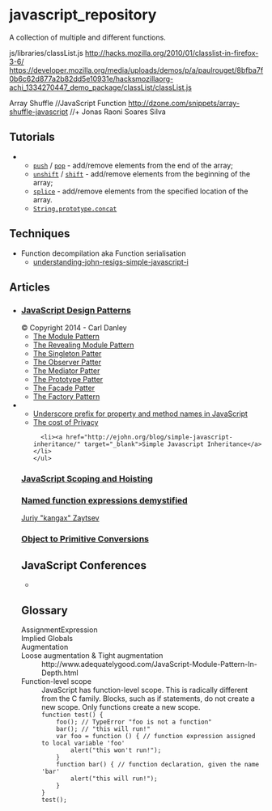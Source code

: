 javascript_repository
=====================

A collection of multiple and different functions. 





js/libraries/classList.js
http://hacks.mozilla.org/2010/01/classlist-in-firefox-3-6/
https://developer.mozilla.org/media/uploads/demos/p/a/paulrouget/8bfba7f0b6c62d877a2b82dd5e10931e/hacksmozillaorg-achi_1334270447_demo_package/classList/classList.js



Array Shuffle //JavaScript Function
http://dzone.com/snippets/array-shuffle-javascript
//+ Jonas Raoni Soares Silva


<h2>Tutorials</h2>
<ul>
  <li>
    <ul>
      <li><a title="The push() method adds one or more elements to the end of an array and returns the new length of the array." href="/en-US/docs/Web/JavaScript/Reference/Global_Objects/Array/push"><code>push</code></a> / <a title="The pop() method removes the last element from an array and returns that element." href="https://developer.mozilla.org/en-US/docs/Web/JavaScript/Reference/Global_Objects/Array/pop"><code>pop</code></a> - add/remove elements from the end of the array;</li>
      <li><a title="The unshift() method adds one or more elements to the beginning of an array and returns the new length of the array." href="/en-US/docs/Web/JavaScript/Reference/Global_Objects/Array/unshift"><code>unshift</code></a> / <a title="The shift() method removes the first element from an array and returns that element. This method changes the length of the array." href="https://developer.mozilla.org/en-US/docs/Web/JavaScript/Reference/Global_Objects/Array/shift"><code>shift</code></a> - add/remove elements from the beginning of the array;</li>
      <li><a title="The splice() method changes the content of an array, adding new elements while removing old elements." href="https://developer.mozilla.org/en-US/docs/Web/JavaScript/Reference/Global_Objects/Array/splice"><code>splice</code></a> - add/remove elements from the specified location of the array.</li>
      <li><a title="The concat() method combines the text of two or more strings and returns a new string." href="https://developer.mozilla.org/en-US/docs/Web/JavaScript/Reference/Global_Objects/String/concat"><code>String.prototype.concat</code></a></li>
    </ul>
  </li>
</ul>

<h2>Techniques</h2>
<ul>
  <li>Function decompilation aka Function serialisation
    <ul>
      <li><a href="http://blog.buymeasoda.com/understanding-john-resigs-simple-javascript-i/" target="_blank">understanding-john-resigs-simple-javascript-i</a></li>
    </ul>
  </li>

</ul>


<h2>Articles</h2>

<ul>
  <li>
    <h3><a href="https://carldanley.com/javascript-design-patterns/" target="_blank">JavaScript Design Patterns</a></h3>
    © Copyright 2014 - Carl Danley
    <ul>
      <li><a href="http://carldanley.com/js-module-pattern/" target="_blank">The Module Pattern</a></li>
      <li><a href="http://carldanley.com/js-revealing-module-pattern/" target="_blank">The Revealing Module Pattern</a></li>
      <li><a href="http://carldanley.com/js-singleton-pattern/" target="_blank">The Singleton Patter</a></li>
      <li><a href="http://carldanley.com/js-observer-pattern/" target="_blank">The Observer Patter</a></li>
      <li><a href="http://carldanley.com/js-mediator-pattern/" target="_blank">The Mediator Patter</a></li>
      <li><a href="http://carldanley.com/js-prototype-pattern/" target="_blank">The Prototype Patter</a></li>
      <li><a href="http://carldanley.com/js-facade-pattern/" target="_blank">The Facade Patter</a></li>
      <li><a href="http://carldanley.com/js-factory-pattern/" target="_blank">The Factory Pattern</a></li>
    </ul>
  </li>

  <li>
    <ul>
      <li><a href="http://stackoverflow.com/a/4484449/1021122" target="_blank">Underscore prefix for property and method names in JavaScript</a></li>
      <li><a href="https://blog.jcoglan.com/2012/01/19/the-cost-of-privacy/" target="_blank">The cost of Privacy</a></li>
      
      <li><a href="http://ejohn.org/blog/simple-javascript-inheritance/" target="_blank">Simple Javascript Inheritance</a></li>
    </ul>
  </li>
</ul>

<h3><a href="http://www.adequatelygood.com/JavaScript-Scoping-and-Hoisting.html" target="_blank">JavaScript Scoping and Hoisting</a></h3>

<h3><a href="http://kangax.github.io/nfe/" target="_blank">Named function expressions demystified</a></h3>
<p><a href="http://perfectionkills.com/" target="_blank">Juriy "kangax" Zaytsev</a></p>

<h3><a href="http://www.adequatelygood.com/Object-to-Primitive-Conversions-in-JavaScript.html" target="_blank">Object to Primitive Conversions</a></h3>



<h2>JavaScript Conferences</h2>
<ul>
  <li><a href="http://www.infoq.com/javascript/?utm_source=infoq&utm_medium=header_graybar&utm_campaign=topic_clk"></a></li>
</ul>



<h2>Glossary</h2>
<dl>
<dt>AssignmentExpression</dt>
<dd></dd>
<dt>Implied Globals</dt>
<dt>Augmentation</dt>
<dt>Loose augmentation & Tight augmentation</dt>
<dd>http://www.adequatelygood.com/JavaScript-Module-Pattern-In-Depth.html</dd>
<dt>Function-level scope</dt>
<dd>JavaScript has function-level scope. This is radically different from the C family. Blocks, such as if statements, do not create a new scope. Only functions create a new scope.

<code>
function test() {
	foo(); // TypeError "foo is not a function"
	bar(); // "this will run!"
	var foo = function () { // function expression assigned to local variable 'foo'
		alert("this won't run!");
	}
	function bar() { // function declaration, given the name 'bar'
		alert("this will run!");
	}
}
test();
</code>

</dd>
</dl>
